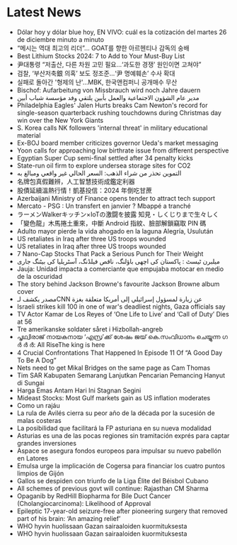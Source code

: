 # Latest News
-  Dólar hoy y dólar blue hoy, EN VIVO: cuál es la cotización del martes 26 de diciembre minuto a minuto
-  “메시는 역대 최고의 리더”... GOAT를 향한 아르헨티나 감독의 숭배
-  Best Lithium Stocks 2024: 7 to Add to Your Must-Buy List
-  尹대통령 “저출산, 다른 차원 고민 필요…‘과도한 경쟁’ 원인이면 고쳐야”
-  검찰, ‘부산저축銀 의혹’ 보도 정조준…‘尹 명예훼손’ 수사 확대
-  실패로 돌아간 '형제의 난'…MBK, 한국앤컴퍼니 공개매수 무산
-  Bischof: Aufarbeitung von Missbrauch wird noch Jahre dauern
-  مدير عام الشؤون الاجتماعية والعمل بأبين يلتقي وفد مؤسسة شباب أبين
-  Philadelphia Eagles' Jalen Hurts breaks Cam Newton's record for single-season quarterback rushing touchdowns during Christmas day win over the New York Giants
-  S. Korea calls NK followers 'internal threat' in military educational material
-  Ex-BOJ board member criticizes governor Ueda's market messaging
-  Yoon calls for approaching low birthrate issue from different perspective
-  Egyptian Super Cup semi-final settled after 34 penalty kicks
-  State-run oil firm to explore undersea storage sites for CO2
-  التموين تحذر من شراء الذهب: السعر الحالي غير واقعي ومبالغ به
-  名牌包真假難辨，人工智慧技術成鑑定利器
-  股債延續溫熱行情！凱基投信：2024 年倒吃甘蔗
-  Azerbaijani Ministry of Finance opens tender to attract tech support
-  Mercato - PSG : Un transfert en janvier ? Mbappé a tranché
-  ラーメンWalkerキッチン×IoTの激闘を披露 知見・しくじりまで生々しく
-  「變色龍」木馬捲土重來，中斷 Android 指紋、臉部解鎖竊取 PIN 碼
-  Adulto mayor pierde la vida ahogado en la laguna Alegría, Usulután
-  US retaliates in Iraq after three US troops wounded
-  US retaliates in Iraq after three US troops wounded
-  7 Nano-Cap Stocks That Pack a Serious Punch for Their Weight
-  میلبرن ٹیسٹ : پاکستان کی اچھی باؤلنگ، ناقص فیلڈنگ، آسٹریلیا کی بیٹنگ جاری
-  Jauja: Unidad impacta a comerciante que empujaba motocar en medio de la oscuridad
-  The story behind Jackson Browne's favourite Jackson Browne album cover
-  مصدر يكشف لـCNN عن زيارة لمسؤول إسرائيلي إلى أمريكا متعلقة بغزة
-  Israeli strikes kill 100 in one of war's deadliest nights, Gaza officials say
-  TV Actor Kamar de Los Reyes of ‘One Life to Live’ and ‘Call of Duty’ Dies at 56
-  Tre amerikanske soldater såret i Hizbollah-angreb
-  പൃഥ്വിരാജ് നായകനായ ‘എസ്ര’ക്ക് ശേഷം ജയ് കെ.സംവിധാനം ചെയ്യുന്ന ഗ ർ ർ ർ: All RiseThe king is here
-  4 Crucial Confrontations That Happened In Episode 11 Of “A Good Day To Be A Dog”
-  Nets need to get Mikal Bridges on the same page as Cam Thomas
-  Tim SAR Kabupaten Semarang Lanjutkan Pencarian Pemancing Hanyut di Sungai
-  Harga Emas Antam Hari Ini Stagnan Segini
-  Mideast Stocks: Most Gulf markets gain as US inflation moderates
-  Como un rajáu
-  La rula de Avilés cierra su peor año de la década por la sucesión de malas costeras
-  La posibilidad que facilitará la FP asturiana en su nueva modalidad
-  Asturias es una de las pocas regiones sin tramitación exprés para captar grandes inversiones
-  Aspace se asegura fondos europeos para impulsar su nuevo pabellón en Latores
-  Emulsa urge la implicación de Cogersa para financiar los cuatro puntos limpios de Gijón
-  Gallos se despiden con triunfo de la Liga Élite del Béisbol Cubano
-  All schemes of previous govt will continue: Rajasthan CM Sharma
-  Opaganib by RedHill Biopharma for Bile Duct Cancer (Cholangiocarcinoma): Likelihood of Approval
-  Epileptic 17-year-old seizure-free after pioneering surgery that removed part of his brain: ‘An amazing relief’
-  WHO hyvin huolissaan Gazan sairaaloiden kuormituksesta
-  WHO hyvin huolissaan Gazan sairaaloiden kuormituksesta
